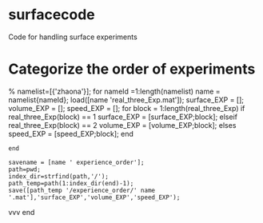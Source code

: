 # surfacecode
Code for handling surface experiments
# Categorize the order of experiments
% 
namelist=[{'zhaona'}];
for nameId =1:length(namelist)
    name = namelist{nameId};
    load([name 'real_three_Exp.mat']);
    surface_EXP = [];
    volume_EXP = [];
    speed_EXP = [];
    for block = 1:length(real_three_Exp)
        if real_three_Exp(block) == 1
            surface_EXP = [surface_EXP;block];
        elseif real_three_Exp(block) == 2
            volume_EXP = [volume_EXP;block];
            elses
            speed_EXP = [speed_EXP;block];
        end
        
    end
    
    savename = [name ' experience_order'];
    path=pwd;
    index_dir=strfind(path,'/');
    path_temp=path(1:index_dir(end)-1);
    save([path_temp '/experience_order/' name '.mat'],'surface_EXP','volume_EXP','speed_EXP');
 vvv
end
